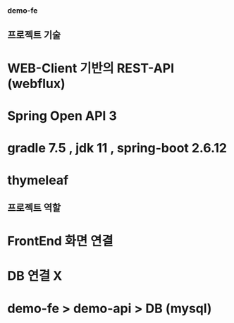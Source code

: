 ### demo-fe

## 프로젝트 기술
# WEB-Client 기반의 REST-API (webflux)
# Spring Open API 3
# gradle 7.5 , jdk 11 , spring-boot 2.6.12
# thymeleaf

## 프로젝트 역할
# FrontEnd 화면 연결
# DB 연결 X
# demo-fe > demo-api > DB (mysql)